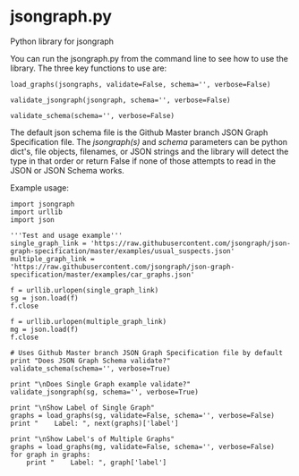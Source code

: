 jsongraph.py
============

Python library for jsongraph

You can run the jsongraph.py from the command line to see how to use the library.  The three key functions to use are:

    load_graphs(jsongraphs, validate=False, schema='', verbose=False)

    validate_jsongraph(jsongraph, schema='', verbose=False)

    validate_schema(schema='', verbose=False)

The default json schema file is the Github Master branch JSON Graph Specification file.  The *jsongraph(s)* and *schema* parameters can be python dict's, file objects, filenames, or JSON strings and the library will detect the type in that order or return False if none of those attempts to read in the JSON or JSON Schema works.


Example usage:

    import jsongraph
    import urllib
    import json

    '''Test and usage example'''
    single_graph_link = 'https://raw.githubusercontent.com/jsongraph/json-graph-specification/master/examples/usual_suspects.json'
    multiple_graph_link = 'https://raw.githubusercontent.com/jsongraph/json-graph-specification/master/examples/car_graphs.json'

    f = urllib.urlopen(single_graph_link)
    sg = json.load(f)
    f.close

    f = urllib.urlopen(multiple_graph_link)
    mg = json.load(f)
    f.close

    # Uses Github Master branch JSON Graph Specification file by default
    print "Does JSON Graph Schema validate?"
    validate_schema(schema='', verbose=True)

    print "\nDoes Single Graph example validate?"
    validate_jsongraph(sg, schema='', verbose=True)

    print "\nShow Label of Single Graph"
    graphs = load_graphs(sg, validate=False, schema='', verbose=False)
    print "    Label: ", next(graphs)['label']

    print "\nShow Label's of Multiple Graphs"
    graphs = load_graphs(mg, validate=False, schema='', verbose=False)
    for graph in graphs:
        print "    Label: ", graph['label']
